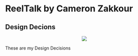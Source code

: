 # ReelTalk by Cameron Zakkour

## Design Decions


<div align="center" width="50%>
  <img src="https://github.com/camzakkour/ReelTalkApp/assets/97917230/8d41ffec-17a4-4556-aeea-0d2f9095378b" />
  <img src="https://github.com/camzakkour/ReelTalkApp/assets/97917230/11f34fa2-2620-49a7-a87f-b8ff1dff0a70" />
</div>

These are my Design Decisions
